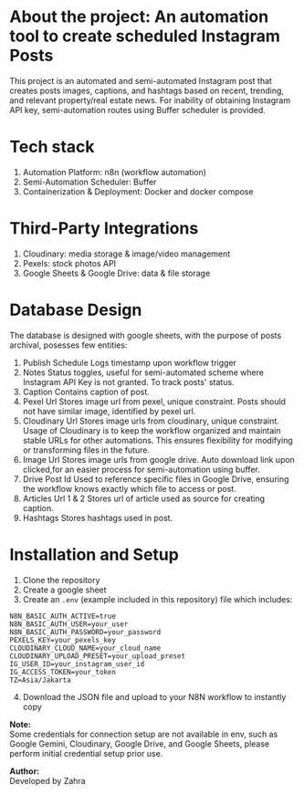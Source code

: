 # About the project: An automation tool to create scheduled Instagram Posts
This project is an automated and semi-automated Instagram post that creates posts images, captions, and hashtags based on recent, trending, and relevant property/real estate news. For inability of obtaining Instagram API key, semi-automation routes using Buffer scheduler is provided.

# Tech stack
1. Automation Platform: n8n (workflow automation)
2. Semi-Automation Scheduler: Buffer
3. Containerization & Deployment: Docker and docker compose

# Third-Party Integrations
1. Cloudinary: media storage & image/video management
2. Pexels: stock photos API
3. Google Sheets & Google Drive: data & file storage

# Database Design
The database is designed with google sheets, with the purpose of posts archival, posesses few entities:
1.  Publish Schedule
    Logs timestamp upon workflow trigger
2.  Notes
    Status toggles, useful for semi-automated scheme where Instagram API Key is not granted. To track posts' status.
3.  Caption
    Contains caption of post.
4.  Pexel Url
    Stores image url from pexel, unique constraint. Posts should not have similar image, identified by pexel url.
5.  Cloudinary Url
    Stores image urls from cloudinary, unique constraint. Usage of Cloudinary is to keep the workflow organized and maintain stable URLs for other automations. This ensures flexibility for modifying or transforming files in the future.
6.  Image Url
    Stores image urls from google drive. Auto download link upon clicked,for an easier process for semi-automation using buffer.
7.  Drive Post Id
    Used to reference specific files in Google Drive, ensuring the workflow knows exactly which file to access or post.
8.  Articles Url 1 & 2
    Stores url of article used as source for creating caption.
9.  Hashtags
    Stores hashtags used in post.

# Installation and Setup

1. Clone the repository
2. Create a google sheet
3. Create an `.env` (example included in this repository) file which includes:
```
N8N_BASIC_AUTH_ACTIVE=true
N8N_BASIC_AUTH_USER=your_user
N8N_BASIC_AUTH_PASSWORD=your_password
PEXELS_KEY=your_pexels_key
CLOUDINARY_CLOUD_NAME=your_cloud_name
CLOUDINARY_UPLOAD_PRESET=your_upload_preset
IG_USER_ID=your_instagram_user_id
IG_ACCESS_TOKEN=your_token
TZ=Asia/Jakarta
```

4. Download the JSON file and upload to your N8N workflow to instantly copy

**Note:**  
Some credentials for connection setup are not available in env, such as Google Gemini, Cloudinary, Google Drive, and Google Sheets, please perform initial credential setup prior use.

**Author:**<br>
Developed by Zahra